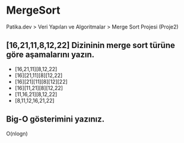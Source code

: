# MergeSort
Patika.dev > Veri Yapıları ve Algoritmalar > Merge Sort Projesi (Proje2)

## [16,21,11,8,12,22] Dizininin merge sort türüne göre aşamalarını yazın.

- [16,21,11][8,12,22]
- [16][21,11][8][12,22]
- [16][21][11][8][12][22]
- [16][11,21][8][12,22]
- [11,16,21][8,12,22]
- [8,11,12,16,21,22]

 ## Big-O gösterimini yazınız.
 O(nlogn)
